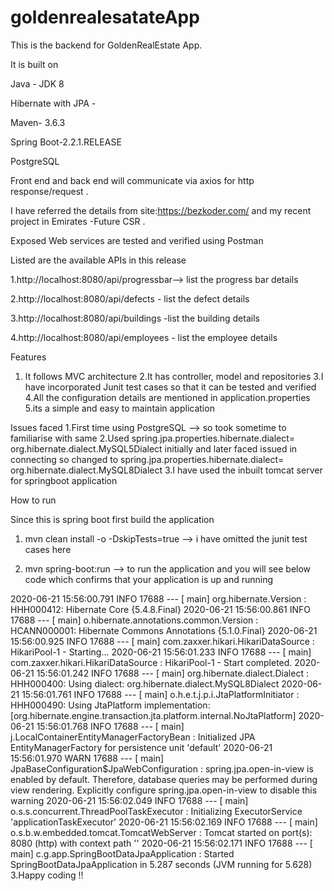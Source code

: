 # goldenrealesatateApp
 This is the backend for GoldenRealEstate App.
 
 It is built on 
 
 Java - JDK 8
 
 Hibernate with JPA -
 
 Maven- 3.6.3 
 
 Spring Boot-2.2.1.RELEASE
 
 PostgreSQL
 
 Front end and back end will communicate via axios for http response/request .
 
 
 I have referred the details from  site:https://bezkoder.com/ and my recent project in Emirates -Future CSR .
 
 Exposed Web services are tested and verified using Postman 
 
 Listed are the available APIs in this release 
 
 1.http://localhost:8080/api/progressbar--> list the progress bar details 
 
 2.http://localhost:8080/api/defects - list the defect details 
 
 3.http://localhost:8080/api/buildings -list the building details 
 
 4.http://localhost:8080/api/employees - list the employee details 


Features 

1. It follows MVC architecture 
2.It has controller, model and repositories 
3.I have incorporated Junit test cases so that it can be tested and verified 
4.All the configuration details are mentioned in application.properties 
5.its a simple and easy to maintain application 


Issues faced 
1.First time using PostgreSQL --> so took sometime to familiarise with same 
2.Used spring.jpa.properties.hibernate.dialect= org.hibernate.dialect.MySQL5Dialect initially and later faced issued in connecting 
so changed to spring.jpa.properties.hibernate.dialect= org.hibernate.dialect.MySQL8Dialect
3.I have used the inbuilt tomcat server for springboot application 

How to run 

Since this is spring boot first build the application 

1. mvn clean install -o -DskipTests=true --> i have omitted the junit test cases here 

2. mvn spring-boot:run --> to run the application and you will see below code which confirms that your application is up and running 

2020-06-21 15:56:00.791  INFO 17688 --- [           main] org.hibernate.Version                    : HHH000412: Hibernate Core {5.4.8.Final}
2020-06-21 15:56:00.861  INFO 17688 --- [           main] o.hibernate.annotations.common.Version   : HCANN000001: Hibernate Commons Annotations {5.1.0.Final}
2020-06-21 15:56:00.925  INFO 17688 --- [           main] com.zaxxer.hikari.HikariDataSource       : HikariPool-1 - Starting...
2020-06-21 15:56:01.233  INFO 17688 --- [           main] com.zaxxer.hikari.HikariDataSource       : HikariPool-1 - Start completed.
2020-06-21 15:56:01.242  INFO 17688 --- [           main] org.hibernate.dialect.Dialect            : HHH000400: Using dialect: org.hibernate.dialect.MySQL8Dialect
2020-06-21 15:56:01.761  INFO 17688 --- [           main] o.h.e.t.j.p.i.JtaPlatformInitiator       : HHH000490: Using JtaPlatform implementation: [org.hibernate.engine.transaction.jta.platform.internal.NoJtaPlatform]
2020-06-21 15:56:01.768  INFO 17688 --- [           main] j.LocalContainerEntityManagerFactoryBean : Initialized JPA EntityManagerFactory for persistence unit 'default'
2020-06-21 15:56:01.970  WARN 17688 --- [           main] JpaBaseConfiguration$JpaWebConfiguration : spring.jpa.open-in-view is enabled by default. Therefore, database queries may be performed during view rendering. Explicitly configure spring.jpa.open-in-view to disable this warning
2020-06-21 15:56:02.049  INFO 17688 --- [           main] o.s.s.concurrent.ThreadPoolTaskExecutor  : Initializing ExecutorService 'applicationTaskExecutor'
2020-06-21 15:56:02.169  INFO 17688 --- [           main] o.s.b.w.embedded.tomcat.TomcatWebServer  : Tomcat started on port(s): 8080 (http) with context path ''
2020-06-21 15:56:02.171  INFO 17688 --- [           main] c.g.app.SpringBootDataJpaApplication     : Started SpringBootDataJpaApplication in 5.287 seconds (JVM running for 5.628)
3.Happy coding !!







